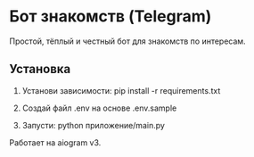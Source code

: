 # Бот знакомств (Telegram)
Простой, тёплый и честный бот для знакомств по интересам.

## Установка
1. Установи зависимости:
    pip install -r requirements.txt

2. Создай файл .env на основе .env.sample

3. Запусти:
    python приложение/main.py

Работает на aiogram v3.
